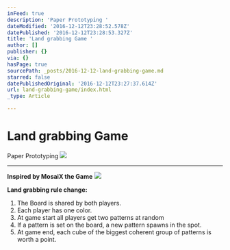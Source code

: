 ```yaml
---
inFeed: true
description: 'Paper Prototyping '
dateModified: '2016-12-12T23:28:52.578Z'
datePublished: '2016-12-12T23:28:53.327Z'
title: 'Land grabbing Game '
author: []
publisher: {}
via: {}
hasPage: true
sourcePath: _posts/2016-12-12-land-grabbing-game.md
starred: false
datePublishedOriginal: '2016-12-12T23:27:37.614Z'
url: land-grabbing-game/index.html
_type: Article

---
```

# Land grabbing Game 

Paper Prototyping ![](https://the-grid-user-content.s3-us-west-2.amazonaws.com/2d8dc1e1-6225-4b79-b27d-57018ebcb23e.gif)

---

**Inspired by MosaiX the Game**
![](https://the-grid-user-content.s3-us-west-2.amazonaws.com/94fb2b68-d1b5-4736-982b-1841c4274eb3.png)

**Land grabbing rule change:**

1. The Board is shared by both players.
2. Each player has one color.
3. At game start all players get two patterns at random
4. If a pattern is set on the board, a new pattern spawns in the spot.
5. At game end, each cube of the biggest coherent group of patterns is worth a point.